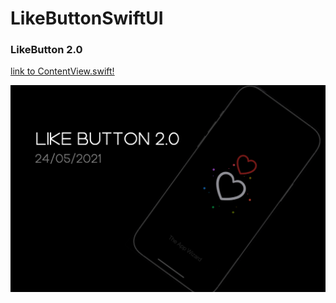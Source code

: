 # LikeButtonSwiftUI


### LikeButton 2.0

[link to ContentView.swift!](https://github.com/TheAppWizard/LikeButtonSwiftUI/blob/main/ContentView.swift)

![Image to LikeButton2](https://github.com/TheAppWizard/LikeButtonSwiftUI/blob/main/likebutton2.png)






